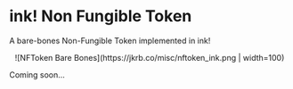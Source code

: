 # ink! Non Fungible Token

A bare-bones Non-Fungible Token implemented in ink!

<center>![NFToken Bare Bones](https://jkrb.co/misc/nftoken_ink.png | width=100)</center>

Coming soon...

